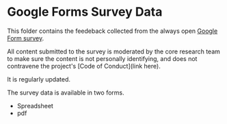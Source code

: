 # Google Forms Survey Data

This folder contains the feedeback collected from the always open [Google Form survey](https://bit.ly/AutisticaTuringCitSciForm). 

All content submitted to the survey is moderated by the core research team to make sure the content is not personally identifying, and does not contravene the project's [Code of Conduct](link here).

It is regularly updated. 

The survey data is available in two forms.

  * Spreadsheet 
  * pdf
  
 
